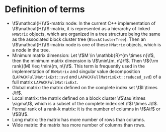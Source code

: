 # Definition of terms

* \f$\mathcal{H}\f$-matrix node: In the current C++ implementation of \f$\mathcal{H}\f$-matrix, it is represented as a hierarchy of linked `HMatrix` objects, which are organized in a tree structure being the same as the associated block cluster tree (`BlockClusterTree`). Then an \f$\mathcal{H}\f$-matrix node is one of these `HMatrix` objects, which is a node in the tree.
* Minimum matrix dimension: Let \f$M \in \mathbb{R}^{m \times n}\f$, then the minimum matrix dimension is \f$\min\{m, n\}\f$. Then \f${\rm rank}(M) \leq \min\{m, n\}\f$. This term is frequently used in the implementation of `RkMatrix` and singular value decomposition (`LAPACKFullMatrixExt::svd` and `LAPACKFullMatrixExt::reduced_svd`) of a full matrix `LAPACKFullMatrixExt`.
* Global matrix: the matrix defined on the complete index set \f$I \times J\f$.
* Local matrix: the matrix defined on a block cluster \f$\tau \times \sigma\f$, which is a subset of the complete index set \f$I \times J\f$.
* Formal rank of a rank-k matrix: it is the number of columns in \f$A\f$ or \f$B\f$.
* Long matrix: the matrix has more number of rows than columns.
* Wide matrix: the matrix has more number of columns than rows.
